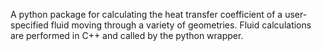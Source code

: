 A python package for calculating the heat transfer coefficient of a user-specified fluid moving through a variety of geometries. Fluid calculations are performed in C++ and called by the python wrapper. 
